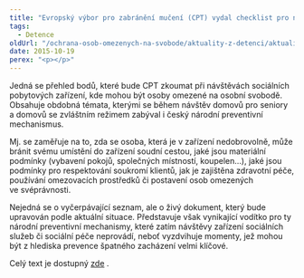 ```yaml
---
title: "Evropský výbor pro zabránění mučení (CPT) vydal checklist pro návštěvy sociálních zařízení"
tags:
  - Detence
oldUrl: "/ochrana-osob-omezenych-na-svobode/aktuality-z-detenci/aktuality-z-detenci-2015/evropsky-vybor-pro-zabraneni-muceni-cpt-vydal-checklist-pro-navstevy-socialnich-zari/"
date: 2015-10-19
perex: "<p></p>"
---
```


<!-- imported from the old website -->

<p>Jedná se přehled bodů, které bude CPT zkoumat při návštěvách sociálních pobytových zařízení, kde mohou být osoby omezené na osobní svobodě. Obsahuje obdobná témata, kterými se během návštěv domovů pro seniory a domovů se zvláštním režimem zabýval i český národní preventivní mechanismus.</p><p>Mj. se zaměřuje na to, zda se osoba, která je v zařízení nedobrovolně, může bránit svému umístění do zařízení soudní cestou, jaké jsou materiální podmínky (vybavení pokojů, společných místností, koupelen…), jaké jsou podmínky pro respektování soukromí klientů, jak je zajištěna zdravotní péče, používání omezovacích prostředků či postavení osob omezených ve svéprávnosti. </p><p>Nejedná se o vyčerpávající seznam, ale o živý dokument, který bude upravován podle aktuální situace. Představuje však vynikající vodítko pro ty národní preventivní mechanismy, které zatím návštěvy zařízení sociálních služeb či sociální péče neprovádí, neboť vyzdvihuje momenty, jež mohou být z hlediska prevence špatného zacházení velmi klíčové.</p><p>Celý text je dostupný <a title="Otevření do nového okna" href="http://www.cpt.coe.int/en/working-documents/CPT-Inf-2015-23-eng.pdf" target="_blank">zde</a> .</p>
